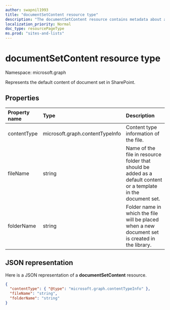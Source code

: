 ```yaml
---
author: swapnil1993
title: "documentSetContent resource type"
description: "The documentSetContent resource contains metadata about a file present in default content location of a content."
localization_priority: Normal
doc_type: resourcePageType
ms.prod: "sites-and-lists"
---
```


# documentSetContent resource type

Namespace: microsoft.graph

Represents the default content of document set in SharePoint.
## Properties

| Property name  | Type    | Description|
|:---------------|:--------|:--------------------------------------------------|
| contentType    | microsoft.graph.contentTypeInfo | Content type information of the file. |
| fileName      | string  | Name of the file in resource folder that should be added as a default content or a template in the document set.|
| folderName         | string  | Folder name in which the file will be placed when a new document set is created in the library.|

## JSON representation

Here is a JSON representation of a **documentSetContent** resource.
<!-- { "blockType": "resource", "@odata.type": "microsoft.graph.documentSetContent" } -->

```json
{
  "contentType": { "@type": "microsoft.graph.contentTypeInfo" },
  "fileName": "string",
  "folderName": "string"
}
```